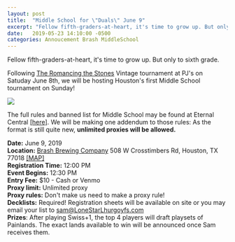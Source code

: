 ```yaml
---
layout: post
title:  "Middle School for \"Duals\" June 9"
excerpt: "Fellow fifth-graders-at-heart, it's time to grow up. But only to sixth grade. It's time for Houston's first Middle School tournament!"
date:   2019-05-23 14:10:00 -0500
categories: Annoucement Brash MiddleSchool
---
```

Fellow fifth-graders-at-heart, it's time to grow up. But only to sixth grade.

Following [The Romancing the Stones](https://stonesmtg.com/announce/2019-06-08) Vintage tournament at PJ's on Satuday June 8th, we will be hosting Houston's first Middle School tournament on Sunday!

![](https://images.lonestarlhurgoyfs.com/2019/06/09/feature_image.jpg)

The full rules and banned list for Middle School may be found at Eternal Central [[here]](https://eternalcentral.com/middleschoolrules/). We will be making one addendum to those rules: As the format is still quite new, **unlimited proxies will be allowed.**

**Date:** June 9, 2019  
**Location:** [Brash Brewing Company](https://www.facebook.com/Brash-brewing-company-229796680431006/) 508 W Crosstimbers Rd, Houston, TX 77018 [[MAP]](https://goo.gl/maps/JbUmv9nZm1B2)  
**Registration Time:** 12:00 PM  
**Event Begins:** 12:30 PM  
**Entry Fee:** $10 - Cash or Venmo  
**Proxy limit:** Unlimited proxy  
**Proxy rules:** Don't make us need to make a proxy rule!  
**Decklists:** Required! Registration sheets will be available on site or you may email your list to sam@LoneStarLhurgoyfs.com  
**Prizes**: After playing Swiss+1, the top 4 players will draft playsets of Painlands. The exact lands available to win will be announced once Sam receives them.  
